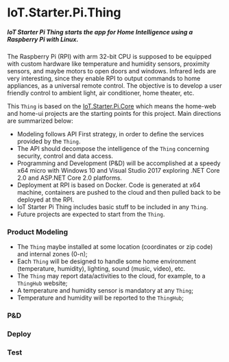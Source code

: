 # IoT.Starter.Pi.Thing		

##### IoT Starter Pi Thing starts the app for Home Intelligence using a Raspberry Pi with Linux.

The Raspberry Pi (RPI) with arm 32-bit CPU is supposed to be equipped with custom hardware like temperature and humidity sensors, proximity sensors, and maybe motors to open doors and windows. Infrared leds are very interesting, since they enable RPI to output commands to home appliances, as a universal remote control. The objective is to develop a user friendly  control to ambient light, air conditioner, home theater, etc.

This `Thing` is based on the [IoT.Starter.Pi.Core](https://github.com/josemotta/IoT.Starter.Pi.Core "IoT.Starter.Pi.Core") which means the home-web and home-ui  projects are the starting points for this project. Main directions are summarized below:

- Modeling follows API First strategy, in order to define the services provided by the `Thing`.
- The API should decompose the intelligence of the `Thing` concerning security, control and data access.
- Programming and Development (P&D) will be accomplished at a speedy x64 micro with Windows 10 and Visual Studio 2017 exploring .NET Core 2.0 and ASP.NET Core 2.0 platforms.
- Deployment at RPI is based on Docker. Code is generated at x64 machine,  containers are pushed to the cloud and then pulled back to be deployed at the RPI.
- IoT Starter Pi Thing includes basic stuff to be included in any `Thing`.
- Future projects are expected to start from the `Thing`.

### Product Modeling

- The `Thing` maybe installed at some location (coordinates or zip code) and internal zones (0-n);
- Each `Thing` will be designed to handle some home environment (temperature, humidity), lighting, sound (music, video), etc.
- The `Thing` may report data/activities to the cloud, for example, to a `ThingHub` website;
- A temperature and humidity sensor is mandatory at any `Thing`;
- Temperature and humidity will be reported to the `ThingHub`;

### P&D

### Deploy

### Test



